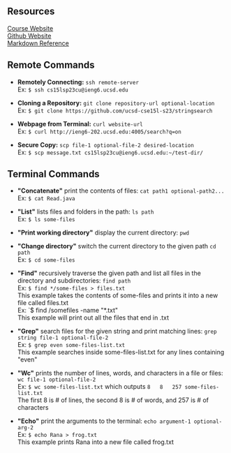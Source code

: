 ## Resources
[Course Website](https://ucsd-cse15l-s23.github.io/)\
[Github Website](https://yourcousinfrog.github.io/cse15l-lab-reports/)\
[Markdown Reference](https://commonmark.org/help/)

## Remote Commands

* **Remotely Connecting:** `ssh remote-server`\
  Ex: `$ ssh cs15lsp23cu@ieng6.ucsd.edu`

* **Cloning a Repository:** `git clone repository-url optional-location`\
  Ex: `$ git clone https://github.com/ucsd-cse15l-s23/stringsearch`

* **Webpage from Terminal:** `curl website-url`\
  Ex: `$ curl http://ieng6-202.ucsd.edu:4005/search?q=on`

* **Secure Copy:** `scp file-1 optional-file-2 desired-location`\
  Ex: `$ scp message.txt cs15lsp23cu@ieng6.ucsd.edu:~/test-dir/`

## Terminal Commands

* **"Concatenate"** print the contents of files: `cat path1 optional-path2...`\
  Ex: `$ cat Read.java`

* **"List"** lists files and folders in the path: `ls path`\
  Ex: `$ ls some-files`

* **"Print working directory"** display the current directory: `pwd`

* **"Change directory"** switch the current directory to the given path `cd path`\
  Ex: `$ cd some-files`

* **"Find"** recursively traverse the given path and list all files in the directory and subdirectories: `find path`\
  Ex: `$ find */some-files > files.txt`\
  This example takes the contents of some-files and prints it into a new file called files.txt\
  Ex: `$ find /somefiles -name "*.txt"\
  This example will print out all the files that end in .txt

* **"Grep"** search files for the given string and print matching lines: `grep string file-1 optional-file-2`\
  Ex: `$ grep even some-files-list.txt`\
  This example searches inside some-files-list.txt for any lines containing "even"

* **"Wc"** prints the number of lines, words, and characters in a file or files: `wc file-1 optional-file-2`\
  Ex: `$ wc some-files-list.txt` which outputs `8   8   257 some-files-list.txt`\
  The first 8 is # of lines, the second 8 is # of words, and 257 is # of characters

* **"Echo"** print the arguments to the terminal: `echo argument-1 optional-arg-2`\
  Ex: `$ echo Rana > frog.txt`\
  This example prints Rana into a new file called frog.txt
